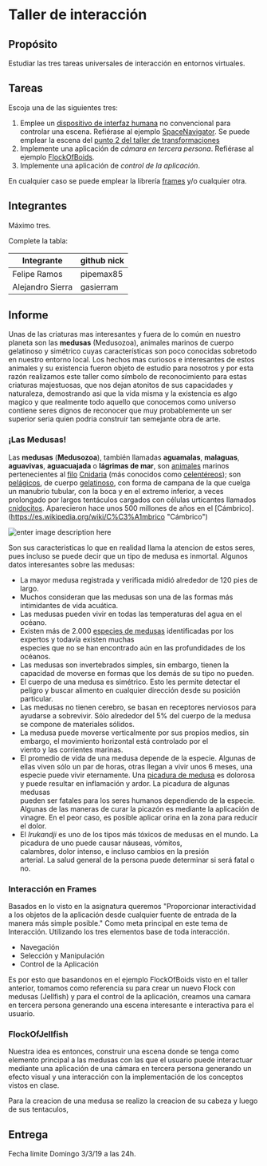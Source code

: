 # Taller de interacción

## Propósito

Estudiar las tres tareas universales de interacción en entornos virtuales.

## Tareas

Escoja una de las siguientes tres:

1. Emplee un [dispositivo de interfaz humana](https://en.wikipedia.org/wiki/Human_interface_device) no convencional para controlar una escena. Refiérase al ejemplo [SpaceNavigator](https://github.com/VisualComputing/frames/tree/master/examples/basics/SpaceNavigator). Se puede emplear la escena del [punto 2 del taller de transformaciones](https://github.com/VisualComputing/Transformations_ws)
2. Implemente una aplicación de _cámara en tercera persona_. Refiérase al ejemplo [FlockOfBoids](https://github.com/VisualComputing/frames/tree/master/examples/demos/FlockOfBoids).
3. Implemente una aplicación de _control de la aplicación_.

En cualquier caso se puede emplear la librería [frames](https://github.com/VisualComputing/frames) y/o cualquier otra.

## Integrantes

Máximo tres.

Complete la tabla:

| Integrante | github nick |
|------------|-------------|
|Felipe Ramos        | pipemax85 |
|Alejandro Sierra        | gasierram |


## Informe

Unas de las criaturas mas interesantes y fuera de lo común en nuestro planeta son las **medusas** (Medusozoa), animales marinos de cuerpo gelatinoso y simétrico cuyas características son poco conocidas sobretodo en nuestro entorno local. 
Los hechos mas curiosos e interesantes de estos animales y su existencia fueron objeto de estudio para nosotros y por esta razón realizamos este taller como símbolo de reconocimiento para estas criaturas majestuosas, que nos dejan atonitos de sus capacidades y naturaleza, demostrando asi que la vida misma y la existencia es algo magico y que realmente todo aquello que conocemos como universo contiene seres dignos de reconocer que muy probablemente un ser superior seria quien podria construir tan semejante obra de arte.  


### ¡Las Medusas!

Las **medusas** (**Medusozoa**), también llamadas **aguamalas**, **malaguas**, **aguavivas**, **aguacuajada** o **lágrimas de mar**, son [animales](https://es.wikipedia.org/wiki/Animal "Animal") marinos pertenecientes al [filo](https://es.wikipedia.org/wiki/Filo "Filo")  [Cnidaria](https://es.wikipedia.org/wiki/Cnidaria "Cnidaria") (más conocidos como [celentéreos](https://es.wikipedia.org/wiki/Celent%C3%A9reos "Celentéreos")); son [pelágicos](https://es.wikipedia.org/wiki/Pel%C3%A1gico "Pelágico"), de cuerpo [gelatinoso](https://es.wikipedia.org/wiki/Gelatina "Gelatina"), con forma de campana de la que cuelga un manubrio tubular, con la boca y en el extremo inferior, a veces prolongado por largos tentáculos cargados con células urticantes llamados [cnidocitos](https://es.wikipedia.org/wiki/Cnidocito "Cnidocito"). Aparecieron hace unos 500 millones de años en el [Cámbrico].
(https://es.wikipedia.org/wiki/C%C3%A1mbrico "Cámbrico")

![enter image description here](https://static3.larioja.com/www/multimedia/201708/22/media/cortadas/medusas-kcyB--624x385@La%20Rioja.jpg)

Son sus caracteristicas lo que en realidad llama la atencion de estos seres, pues incluso se puede decir que un tipo de medusa es inmortal. 
Algunos datos interesantes sobre las medusas:

 - La mayor medusa registrada y verificada midió alrededor de 120 pies de largo.
  - Muchos consideran que las medusas son una de las formas más intimidantes de vida acuática.
  - Las medusas pueden vivir en todas las temperaturas del agua en el    océano.
- Existen más de 2.000  [especies de    medusas](http://www.medusapedia.com/especies-medusas/ "Especies de   
   medusas") identificadas por los expertos y todavía existen muchas    
   especies que no se han encontrado aún en las profundidades de los    
   océanos.
- Las medusas son invertebrados simples, sin embargo, tienen la    capacidad de moverse en formas que los demás de su tipo no pueden.
- El cuerpo de una medusa es simétrico. Esto les permite detectar el    peligro y buscar alimento en cualquier dirección desde    su
   posición    particular.
- Las medusas no tienen cerebro, se basan en receptores nerviosos para    ayudarse a sobrevivir.
         Sólo alrededor del 5% del cuerpo de la medusa se compone de    materiales sólidos.
- La medusa puede moverse verticalmente por sus propios medios, sin    embargo, el movimiento horizontal está controlado por el   
   viento y las    corrientes marinas.
- El promedio de vida de una medusa depende de la especie. Algunas de    ellas viven sólo un par de horas, otras llegan a vivir 
   unos 6 meses,    una especie puede vivir eternamente.
         Una  [picadura de    medusa](http://www.medusapedia.com/picaduras-medusas-toxicidad-tratamiento/
   "Picaduras de medusas, toxicidad y tratamiento")  es dolorosa y puede
   resultar en inflamación y ardor. La picadura de algunas medusas      
   pueden ser fatales para los seres humanos dependiendo de la especie. 
   Algunas de las maneras de curar la picazón es mediante la aplicación 
   de vinagre. En el peor caso, es posible aplicar orina en la zona para
   reducir el dolor.
- El  _Irukandji_  es uno de los tipos más tóxicos de medusas en el    mundo. La picadura de uno puede causar náuseas, vómitos,   
   calambres,    dolor intenso, e incluso cambios en la presión   
   arterial. La salud    general de la persona puede determinar si será 
   fatal o no.

### Interacción en Frames 
Basados en lo visto en la asignatura queremos "Proporcionar interactividad a los objetos de la aplicación desde cualquier fuente de entrada de la manera más simple posible." Como meta principal en este tema de Interacción. Utilizando los tres elementos base de toda interacción. 

 - Navegación  
 - Selección y Manipulación
 -  Control de la Aplicación

Es por esto que basandonos en el ejemplo FlockOfBoids visto en el taller anterior, tomamos como referencia su para crear un nuevo Flock con medusas (Jellfish) y para el control de la aplicación, creamos una camara en tercera persona generando una escena interesante e interactiva para el usuario. 

### FlockOfJellfish
Nuestra idea es entonces, construir una escena donde se tenga como elemento principal a las medusas con las que el usuario puede interactuar mediante una aplicación de una cámara en tercera persona generando un efecto visual y una interacción con la implementación de los conceptos vistos en clase. 

Para la creacion de una medusa se realizo la creacion de su cabeza y luego de sus tentaculos, 

## Entrega

Fecha límite Domingo 3/3/19 a las 24h.
